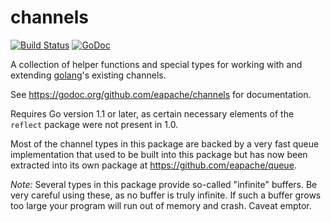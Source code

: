 channels
========

[![Build Status](https://travis-ci.org/eapache/channels.svg?branch=master)](https://travis-ci.org/eapache/channels)
[![GoDoc](https://godoc.org/github.com/eapache/channels?status.png)](https://godoc.org/github.com/eapache/channels)

A collection of helper functions and special types for working with and
extending [golang](http://golang.org/)'s existing channels.

See https://godoc.org/github.com/eapache/channels for documentation.

Requires Go version 1.1 or later, as certain necessary elements of the `reflect`
package were not present in 1.0.

Most of the channel types in this package are backed by a very fast queue
implementation that used to be built into this package but has now been
extracted into its own package at https://github.com/eapache/queue.

*Note:* Several types in this package provide so-called "infinite" buffers. Be
very careful using these, as no buffer is truly infinite. If such a buffer
grows too large your program will run out of memory and crash. Caveat emptor.
